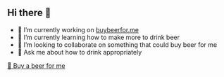 ## Hi there 👋

- 🔭 I’m currently working on [buybeerfor.me](buybeerfor.me)
- 🌱 I’m currently learning how to make more to drink beer
- 👯 I’m looking to collaborate on something that could buy beer for me
- 💬 Ask me about how to drink appropriately

[🍺 Buy a beer for me](https://buybeerfor.me/github:buybeerforme)
